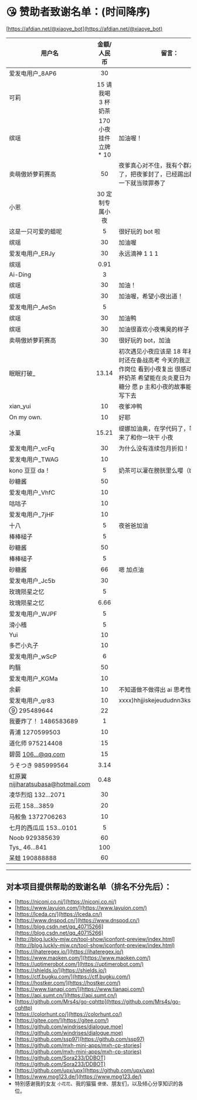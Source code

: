 # 😘 赞助者致谢名单：(时间降序)

[https://afdian.net/@xiaoye_bot](https://afdian.net/@xiaoye_bot)

| 用户名                             |      金额/人民币       | 留言：                                                                                                                                                                                |
| ---------------------------------- | :--------------------: | ------------------------------------------------------------------------------------------------------------------------------------------------------------------------------------- |
| 爱发电用户\_8AP6                   |           30           |                                                                                                                                                                                       |
| 可莉                               |   15 请我喝 3 杯奶茶   |                                                                                                                                                                                       |
| 缤瑶                               | 170 小夜挂件立牌 \* 10 | 加油喔！                                                                                                                                                                              |
| 卖萌傲娇萝莉赛高                   |           50           | 夜爹真心对不住，我有个群友手贱举报了，把夜爹封了，已经踢出群了，赞助一下就当赎罪券了                                                                                                  |
| 小恩                               |    30 定制专属小夜     |                                                                                                                                                                                       |
| 这是一只可爱的蛆呢                 |           5            | 很好玩的 bot 啦                                                                                                                                                                       |
| 缤瑶                               |           30           | 加油喔                                                                                                                                                                                |
| 爱发电用户\_ERJy                   |           30           | 永远滴神 1 1 1                                                                                                                                                                        |
| 缤瑶                               |          0.91          |                                                                                                                                                                                       |
| Ai-Ding                            |           3            |                                                                                                                                                                                       |
| 缤瑶                               |           30           | 加油！                                                                                                                                                                                |
| 缤瑶                               |           30           | 加油喔，希望小夜出道！                                                                                                                                                                |
| 爱发电用户\_AeSn                   |           5            |                                                                                                                                                                                       |
| 缤瑶                               |           30           | 加油鸭                                                                                                                                                                                |
| 缤瑶                               |           30           | 加油很喜欢小夜嘴臭的样子                                                                                                                                                              |
| 卖萌傲娇萝莉赛高                   |           30           | 很好玩的 bot，加油                                                                                                                                                                    |
| 眠眠打破\_                         |         13.14          | 初次遇见小夜应该是 18 年初的时候 那时还在备战高考 今天的我正式走上了工作岗位 看到小夜复出 很感动 请 p 主喝杯奶茶 希望能在炎炎夏日为您带来一点糖分 愿 p 主和小夜的故事能够长远书写下去 |
| xian_yui                           |           10           | 夜爹冲鸭                                                                                                                                                                              |
| On my own.                         |           10           | 好耶                                                                                                                                                                                  |
| 冰菓                               |         15.21          | 缇娜加油奥，在学代码了，等我学成归来了和你一块干 小夜                                                                                                                                 |
| 爱发电用户\_vcFq                   |           30           | 为什么没有连续包月折扣！！                                                                                                                                                            |
| 爱发电用户\_TWAG                   |           10           |
| kono 豆豆 da！                     |           5            | 奶茶可以灌在膀胱里么嘤（bushi）                                                                                                                                                       |
| 砂糖酱                             |           50           |
| 爱发电用户\_VhfC                   |           10           |
| 咕咕子                             |           10           |
| 爱发电用户\_7jHF                   |           10           |
| 十八                               |           5            | 夜爸爸加油                                                                                                                                                                            |
| 棒棒槌子                           |           5            |
| 砂糖酱                             |           50           |
| 棒棒槌子                           |           5            |
| 砂糖酱                             |           66           | 嗯 加点油                                                                                                                                                                             |
| 爱发电用户\_Jc5b                   |           30           |
| 玫瑰陨星之忆                       |           5            |
| 玫瑰陨星之忆                       |          6.66          |
| 爱发电用户\_WJPF                   |           5            |
| 滑小稽                             |           5            |
| Yui                                |           10           |
| 多芒小丸子                         |           10           |
| 爱发电用户\_wScP                   |           6            |
| 昀翳                               |           50           |
| 爱发电用户\_KGMa                   |           10           |
| 余薪                               |           10           | 不知道做不做得出 ai 思考性行为...                                                                                                                                                     |
| 爱发电用户\_qr83                   |           10           | xxxx)hhjjiskejeududnn3kssioskwnssj                                                                                                                                                    |
| ⑨ 295489644                        |           22           |                                                                                                                                                                                       |
| 我要炸了！ 1486583689              |           1            |                                                                                                                                                                                       |
| 青浦 1270599503                    |           10           |                                                                                                                                                                                       |
| 道化师 975214408                   |           15           |                                                                                                                                                                                       |
| 碧茵 106...@qq.com                 |           15           |                                                                                                                                                                                       |
| うそつき 985999564                 |          3.14          |                                                                                                                                                                                       |
| 虹原翼 nijiharatsubasa@hotmail.com |          0.48          |                                                                                                                                                                                       |
| 凌华烈焰 132...2071                |           30           |                                                                                                                                                                                       |
| 云花 158...3859                    |           20           |                                                                                                                                                                                       |
| 马鲛鱼 1372706263                  |           10           |                                                                                                                                                                                       |
| 七月的西瓜瓜 153...0101            |           5            |                                                                                                                                                                                       |
| Noob 929385639                     |           60           |                                                                                                                                                                                       |
| Tys\_ 46...841                     |          100           |                                                                                                                                                                                       |
| 呆蛙 190888888                     |           60           |                                                                                                                                                                                       |

---

## 对本项目提供帮助的致谢名单（排名不分先后）：

- [https://niconi.co.ni/](https://niconi.co.ni/)
- [https://www.layuion.com/](https://www.layuion.com/)
- [https://lceda.cn/](https://lceda.cn/)
- [https://www.dnspod.cn/](https://www.dnspod.cn/)
- [https://blog.csdn.net/qq_40715266](https://blog.csdn.net/qq_40715266)
- [http://blog.luckly-mjw.cn/tool-show/iconfont-preview/index.html](http://blog.luckly-mjw.cn/tool-show/iconfont-preview/index.html)
- [https://ihateregex.io/](https://ihateregex.io/)
- [https://www.maoken.com/](https://www.maoken.com/)
- [https://uptimerobot.com/](https://uptimerobot.com/)
- [https://shields.io/](https://shields.io/)
- [https://ctf.bugku.com/](https://ctf.bugku.com/)
- [https://hostker.com/](https://hostker.com/)
- [https://www.tianapi.com/](https://www.tianapi.com/)
- [https://api.sumt.cn/](https://api.sumt.cn/)
- [https://github.com/Mrs4s/go-cqhttp](https://github.com/Mrs4s/go-cqhttp)
- [https://colorhunt.co/](https://colorhunt.co/)
- [https://gitee.com/](https://gitee.com/)
- [https://github.com/windrises/dialogue.moe](https://github.com/windrises/dialogue.moe)
- [https://github.com/ssp97](https://github.com/ssp97)
- [https://github.com/mxh-mini-apps/mxh-cp-stories](https://github.com/mxh-mini-apps/mxh-cp-stories)
- [https://github.com/Sora233/DDBOT](https://github.com/Sora233/DDBOT)
- [https://github.com/upx/upx](https://github.com/upx/upx)
- [https://www.mpg123.de/](https://www.mpg123.de/)
- 特别感谢我的女友 `小花花`、我的猫猫 `便便`、朋友们，以及倾心分享知识的各位。
